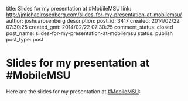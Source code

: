 title: Slides for my presentation at #MobileMSU
link: http://jmichaelrosenberg.com/slides-for-my-presentation-at-mobilemsu/
author: joshuarosenberg
description: 
post_id: 3417
created: 2014/02/22 07:30:25
created_gmt: 2014/02/22 07:30:25
comment_status: closed
post_name: slides-for-my-presentation-at-mobilemsu
status: publish
post_type: post

# Slides for my presentation at #MobileMSU

Here are the slides for my presentation at [#MobileMSU](https://twitter.com/search?q=%23MobileMSU&src=hash):